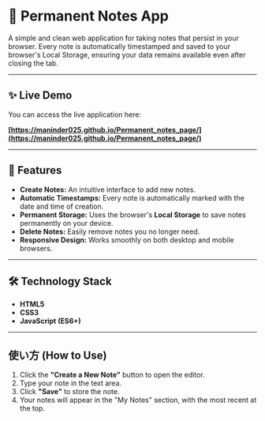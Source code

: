 # 📝 Permanent Notes App

A simple and clean web application for taking notes that persist in your browser. Every note is automatically timestamped and saved to your browser's Local Storage, ensuring your data remains available even after closing the tab.

---

## ✨ Live Demo

You can access the live application here:

**[https://maninder025.github.io/Permanent_notes_page/](https://maninder025.github.io/Permanent_notes_page/)**

---

## 🚀 Features

* **Create Notes:** An intuitive interface to add new notes.
* **Automatic Timestamps:** Every note is automatically marked with the date and time of creation.
* **Permanent Storage:** Uses the browser's **Local Storage** to save notes permanently on your device.
* **Delete Notes:** Easily remove notes you no longer need.
* **Responsive Design:** Works smoothly on both desktop and mobile browsers.

---

## 🛠️ Technology Stack

* **HTML5**
* **CSS3**
* **JavaScript (ES6+)**

---

## 使い方 (How to Use)

1.  Click the **"Create a New Note"** button to open the editor.
2.  Type your note in the text area.
3.  Click **"Save"** to store the note.
4.  Your notes will appear in the "My Notes" section, with the most recent at the top.
